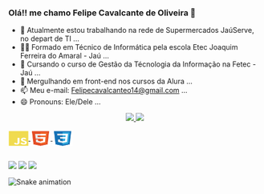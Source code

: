### Olá!! me chamo Felipe Cavalcante de Oliveira 👋


- 🔭 Atualmente estou trabalhando na rede de Supermercados JaúServe, no depart de TI ...
- 👨‍🎓 Formado em Técnico de Informática pela escola Etec Joaquim Ferreira do Amaral - Jaú ...
- 📘 Cursando o curso de Gestão da Técnologia da Informação na Fetec - Jaú ...
- 🤿 Mergulhando em front-end nos cursos da Alura ...
- 📫 Meu e-mail: Felipecavalcanteo14@gmail.com ...
- 😄 Pronouns: Ele/Dele ...

<div align="center">
  <a href="https://github.com/FelipeCavalcante77">
  <img height="180em" src="https://github-readme-stats.vercel.app/api?username=FelipeCavalcante77&show_icons=true&theme=dracula&include_all_commits=true&count_private=true"/>
  <img height="180em" src="https://github-readme-stats.vercel.app/api/top-langs/?username=FelipeCavalcante77&layout=compact&langs_count=7&theme=dracula"/>
</div>
<div style="display: inline_block"><br>
  <img align="center" alt="Rafa-Js" height="30" width="40" src="https://raw.githubusercontent.com/devicons/devicon/master/icons/javascript/javascript-plain.svg">
  <img align="center" alt="Rafa-HTML" height="30" width="40" src="https://raw.githubusercontent.com/devicons/devicon/master/icons/html5/html5-original.svg">
  <img align="center" alt="Rafa-CSS" height="30" width="40" src="https://raw.githubusercontent.com/devicons/devicon/master/icons/css3/css3-original.svg">
</div>
  
  ##
 
<div> 
  <a href="https://www.instagram.com/fe__cavalcante/" target="_blank"><img src="https://img.shields.io/badge/-Instagram-%23E4405F?style=for-the-badge&logo=instagram&logoColor=white" target="_blank"></a>
  <a href = "mailto:felipecavalcanteo14@gmail.com"><img src="https://img.shields.io/badge/-Gmail-%23333?style=for-the-badge&logo=gmail&logoColor=white" target="_blank"></a>
  <a href="https://www.linkedin.com/in/felipe-cavalcante-1ab70a174/" target="_blank"><img src="https://img.shields.io/badge/-LinkedIn-%230077B5?style=for-the-badge&logo=linkedin&logoColor=white" target="_blank"></a> 
 
  ![Snake animation](https://github.com/FelipeCavalcante77)
 
</div>
